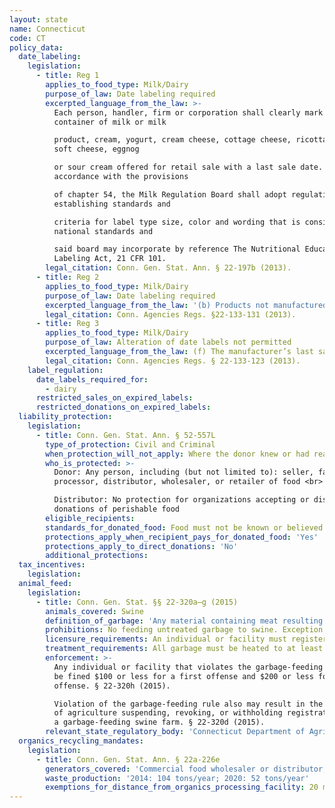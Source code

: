 ```yaml
---
layout: state
name: Connecticut
code: CT
policy_data:
  date_labeling:
    legislation:
      - title: Reg 1
        applies_to_food_type: Milk/Dairy
        purpose_of_law: Date labeling required
        excerpted_language_from_the_law: >-
          Each person, handler, firm or corporation shall clearly mark each
          container of milk or milk

          product, cream, yogurt, cream cheese, cottage cheese, ricotta cheese,
          soft cheese, eggnog

          or sour cream offered for retail sale with a last sale date. In
          accordance with the provisions

          of chapter 54, the Milk Regulation Board shall adopt regulations
          establishing standards and

          criteria for label type size, color and wording that is consistent with
          national standards and

          said board may incorporate by reference The Nutritional Education and
          Labeling Act, 21 CFR 101.
        legal_citation: Conn. Gen. Stat. Ann. § 22-197b (2013).
      - title: Reg 2
        applies_to_food_type: Milk/Dairy
        purpose_of_law: Date labeling required
        excerpted_language_from_the_law: '(b) Products not manufactured, packaged and heat treated in a manner that makes the product safe to store at room temperature shall be conspicuously labeled with a last sale date. The last sale date shall be shown in contrasting color with the background. The last sale date shall be expressed as “sell by”, “last sale date” or “must be sold by”.'
        legal_citation: Conn. Agencies Regs. §22-133-131 (2013).
      - title: Reg 3
        applies_to_food_type: Milk/Dairy
        purpose_of_law: Alteration of date labels not permitted
        excerpted_language_from_the_law: (f) The manufacturer’s last sale date or expiration date shall not be altered in any way.
        legal_citation: Conn. Agencies Regs. § 22-133-123 (2013).
    label_regulation:
      date_labels_required_for:
        - dairy
      restricted_sales_on_expired_labels:
      restricted_donations_on_expired_labels:
  liability_protection:
    legislation:
      - title: Conn. Gen. Stat. Ann. § 52-557L
        type_of_protection: Civil and Criminal
        when_protection_will_not_apply: Where the donor knew or had reasonable grounds to believe the food was adulterated or unfit for human consumption
        who_is_protected: >-
          Donor: Any person, including (but not limited to): seller, farmer,
          processor, distributor, wholesaler, or retailer of food <br>

          Distributor: No protection for organizations accepting or distributing
          donations of perishable food
        eligible_recipients:
        standards_for_donated_food: Food must not be known or believed to be adulterated or unfit for human consumption
        protections_apply_when_recipient_pays_for_donated_food: 'Yes'
        protections_apply_to_direct_donations: 'No'
        additional_protections:
  tax_incentives:
    legislation:
  animal_feed:
    legislation:
      - title: Conn. Gen. Stat. §§ 22-320a–g (2015)
        animals_covered: Swine
        definition_of_garbage: 'Any material containing meat resulting from the handling, preparation, cooking and consumption of foods including animal carcasses or parts thereof, but the term “garbage” shall not apply to waste materials from slaughterhouses which go directly to rendering plants for processing. § 22-320a (2015).'
        prohibitions: No feeding untreated garbage to swine. Exception for individuals feeding household garbage. §§ 22-320a–g (2015).
        licensure_requirements: An individual or facility must register with the state before feeding garbage to swine. § 22-320c (2015).
        treatment_requirements: All garbage must be heated to at least 212 degrees Fahrenheit or boiling point for at least 30 minutes or else treated in some other manner approved by the state. §§ 22-320b–g (2015).
        enforcement: >-
          Any individual or facility that violates the garbage-feeding rule will
          be fined $100 or less for a first offense and $200 or less for a second
          offense. § 22-320h (2015).

          Violation of the garbage-feeding rule also may result in the department
          of agriculture suspending, revoking, or withholding registration from
          a garbage-feeding swine farm. § 22-320d (2015).
        relevant_state_regulatory_body: 'Connecticut Department of Agriculture (§ 22-320a), <a href="http://www.ct.gov/doag/site/default.asp" target="_blank">http://www.ct.gov/doag/site/default.asp</a>.'
  organics_recycling_mandates:
    legislation:
      - title: Conn. Gen. Stat. Ann. § 22a-226e
        generators_covered: 'Commercial food wholesaler or distributor, industrial food manufacturer or processor, supermarket, resort or conference center.'
        waste_production: '2014: 104 tons/year; 2020: 52 tons/year'
        exemptions_for_distance_from_organics_processing_facility: 20 miles
---
```


